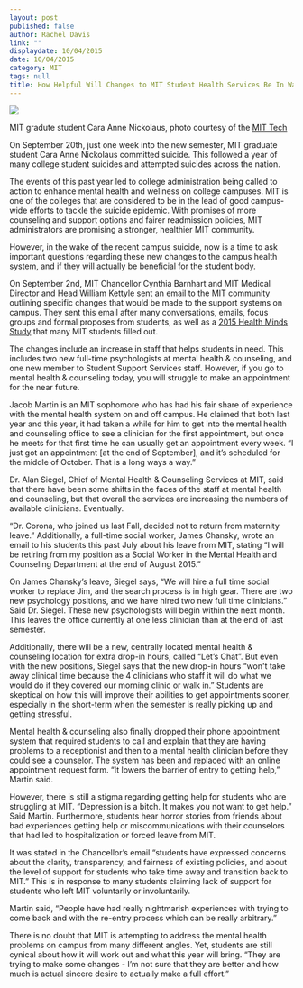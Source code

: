 ```yaml
---
layout: post
published: false
author: Rachel Davis
link: ""
displaydate: 10/04/2015
date: 10/04/2015
category: MIT
tags: null
title: How Helpful Will Changes to MIT Student Health Services Be In Wake of Recent Graduate Student Suicide
---
```


![](http://tech.mit.edu/V135/N23/graphics/thumb-lg-nickolaus.jpg)

MIT gradute student Cara Anne Nickolaus, photo courtesy of the [MIT Tech](http://tech.mit.edu/V135/N23/nickolaus.html)


On September 20th, just one week into the new semester, MIT graduate student Cara Anne Nickolaus committed suicide. This followed a year of many college student suicides and attempted suicides across the nation. 

The events of this past year led to college administration being called to action to enhance mental health and wellness on college campuses. MIT is one of the colleges that are considered to be in the lead of good campus-wide efforts to tackle the suicide epidemic.  With promises of more counseling and support options and fairer readmission policies, MIT administrators are promising a stronger, healthier MIT community.  

However, in the wake of the recent campus suicide, now is a time to ask important questions regarding these new changes to the campus health system, and if they will actually be beneficial for the student body.

On September 2nd, MIT Chancellor Cynthia Barnhart and MIT Medical Director and Head William Kettyle sent an email to the MIT community outlining specific changes that would be made to the support systems on campus. They sent this email after many conversations, emails, focus groups and formal proposes from students, as well as a [2015 Health Minds Study](http://chancellor.mit.edu/2015-healthy-minds-study-results) that many MIT students filled out.

The changes include an increase in staff that helps students in need. This includes two new full-time psychologists at mental health & counseling, and one new member to Student Support Services staff. However, if you go to mental health & counseling today, you will struggle to make an appointment for the near future.

Jacob Martin is an MIT sophomore who has had his fair share of experience with the mental health system on and off campus. He claimed that both last year and this year, it had taken a while for him to get into the mental health and counseling office to see a clinician for the first appointment, but once he meets for that first time he can usually get an appointment every week. “I just got an appointment [at the end of September], and it’s scheduled for the middle of October. That is a long ways a way.”

Dr. Alan Siegel, Chief of Mental Health & Counseling Services at MIT, said that there have been some shifts in the faces of the staff at mental health and counseling, but that overall the services are increasing the numbers of available clinicians. Eventually.

“Dr. Corona, who joined us last Fall, decided not to return from maternity leave.” Additionally, a full-time social worker, James Chansky, wrote an email to his students this past July about his leave from MIT, stating “I will be retiring from my position as a Social Worker in the Mental Health and Counseling Department at the end of August 2015.”

On James Chansky’s leave, Siegel says, “We will hire a full time social worker to replace Jim, and the search process is in high gear. There are two new psychology positions, and we have hired two new full time clinicians.” Said Dr. Siegel. These new psychologists will begin within the next month. This leaves the office currently at one less clinician than at the end of last semester.

Additionally, there will be a new, centrally located mental health & counseling location for extra drop-in hours, called “Let’s Chat”. But even with the new positions, Siegel says that the new drop-in hours “won't take away clinical time because the 4 clinicians who staff it will do what we would do if they covered our morning clinic or walk in.” Students are skeptical on how this will improve their abilities to get appointments sooner, especially in the short-term when the semester is really picking up and getting stressful.

Mental health & counseling also finally dropped their phone appointment system that required students to call and explain that they are having problems to a receptionist and then to a mental health clinician before they could see a counselor. The system has been and replaced with an online appointment request form. “It lowers the barrier of entry to getting help,” Martin said.

However, there is still a stigma regarding getting help for students who are struggling at MIT. “Depression is a bitch. It makes you not want to get help.” Said Martin. Furthermore, students hear horror stories from friends about bad experiences getting help or miscommunications with their counselors that had led to hospitalization or forced leave from MIT.

It was stated in the Chancellor’s email “students have expressed concerns about the clarity, transparency, and fairness of existing policies, and about the level of support for students who take time away and transition back to MIT.” This is in response to many students claiming lack of support for students who left MIT voluntarily or involuntarily.

Martin said, “People have had really nightmarish experiences with trying to come back and with the re-entry process which can be really arbitrary.” 

There is no doubt that MIT is attempting to address the mental health problems on campus from many different angles. Yet, students are still cynical about how it will work out and what this year will bring. “They are trying to make some changes - I’m not sure that they are better and how much is actual sincere desire to actually make a full effort.” 
